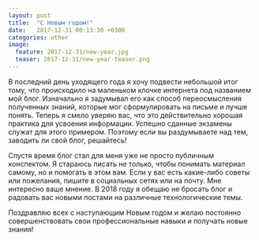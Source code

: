 ```yaml
---
layout: post
title:  "С Новым годом!"
date:   2017-12-31 00:13:30 +0300
categories: other
image:
  feature: 2017-12-31/new-year.jpg
  teaser: 2017-12-31/new-year-teaser.png
---
```

В последний день уходящего года я хочу подвести небольшой итог тому, что происходило на маленьком клочке интернета под названием мой блог. Изначально я задумывал его как способ переосмысления полученных знаний, которые мог сформулировать на письме и лучше понять. Теперь я смело уверяю вас, что это действительно хорошая практика для усвоения информации. Успешно сданные экзамены служат для этого примером. Поэтому если вы раздумываете над тем, заводить ли свой блог, решайтесь!

Спустя время блог стал для меня уже не просто публичным конспектом. Я стараюсь писать не только, чтобы понимать материал самому, но и помогать в этом вам. Если у вас есть какие-либо советы или пожелания, пишите в социальных сетях или на почту. Мне интересно ваше мнение. В 2018 году я обещаю не бросать блог и радовать вас новыми постами на различные технологические темы. 

Поздравляю всех с наступающим Новым годом и желаю постоянно совершенствовать свои профессиональные навыки и получать новые знания!